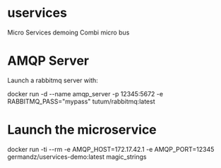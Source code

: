 uservices
=========

Micro Services demoing Combi micro bus

# AMQP Server

Launch a rabbitmq server with:

  docker run -d --name amqp_server -p 12345:5672 -e RABBITMQ_PASS="mypass" tutum/rabbitmq:latest

# Launch the microservice

  docker run -ti --rm -e AMQP_HOST=172.17.42.1 -e AMQP_PORT=12345 germandz/uservices-demo:latest magic_strings
